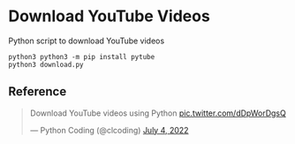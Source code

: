 # Download YouTube Videos

Python script to download YouTube videos

```
python3 python3 -m pip install pytube
python3 download.py
```

## Reference

<blockquote class="twitter-tweet"><p lang="en" dir="ltr">Download YouTube videos using Python <a href="https://t.co/dDpWorDgsQ">pic.twitter.com/dDpWorDgsQ</a></p>&mdash; Python Coding (@clcoding) <a href="https://twitter.com/clcoding/status/1543973091935940609?ref_src=twsrc%5Etfw">July 4, 2022</a></blockquote> <script async src="https://platform.twitter.com/widgets.js" charset="utf-8"></script>
